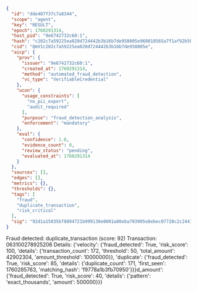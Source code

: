 ```json
{
  "id": "dde407f37c7a8344",
  "scope": "agent",
  "key": "RESULT",
  "epoch": 1760291314,
  "host_pid": "9e6742732c60:1",
  "hash": "c202c7a59225ea020d724442b3b16b7de958005e968018565a7f1af92b5034af",
  "cid": "QmV1c202c7a59225ea020d724442b3b16b7de958005e",
  "aicp": {
    "prov": {
      "issuer": "9e6742732c60:1",
      "created_at": 1760291314,
      "method": "automated_fraud_detection",
      "vc_type": "VerifiableCredential"
    },
    "ucon": {
      "usage_constraints": [
        "no_pii_export",
        "audit_required"
      ],
      "purpose": "fraud_detection_analysis",
      "enforcement": "mandatory"
    },
    "eval": {
      "confidence": 1.0,
      "evidence_count": 0,
      "review_status": "pending",
      "evaluated_at": 1760291314
    }
  },
  "sources": [],
  "edges": [],
  "metrics": {},
  "thresholds": {},
  "tags": [
    "fraud",
    "duplicate_transaction",
    "risk_critical"
  ],
  "sig": "92d1a15035bf8894721b999130e0001a80eba703905e8ebec07728c2c2441bcd"
}
```

Fraud detected: duplicate_transaction (score: 92)
Transaction: 063100278925206
Details: {'velocity': {'fraud_detected': True, 'risk_score': 100, 'details': {'transaction_count': 172, 'threshold': 50, 'total_amount': 42902304, 'amount_threshold': 10000000}}, 'duplicate': {'fraud_detected': True, 'risk_score': 85, 'details': {'duplicate_count': 171, 'first_seen': 1760285763, 'matching_hash': 'f9778a1b3fb70950'}}}d_amount': {'fraud_detected': True, 'risk_score': 40, 'details': {'pattern': 'exact_thousands', 'amount': 500000}}}